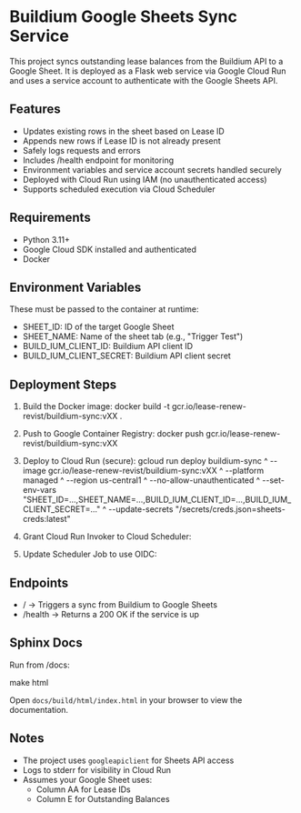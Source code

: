 Buildium Google Sheets Sync Service
===================================

This project syncs outstanding lease balances from the Buildium API to a Google Sheet.
It is deployed as a Flask web service via Google Cloud Run and uses a service account
to authenticate with the Google Sheets API.

Features
--------
- Updates existing rows in the sheet based on Lease ID
- Appends new rows if Lease ID is not already present
- Safely logs requests and errors
- Includes /health endpoint for monitoring
- Environment variables and service account secrets handled securely
- Deployed with Cloud Run using IAM (no unauthenticated access)
- Supports scheduled execution via Cloud Scheduler

Requirements
------------
- Python 3.11+
- Google Cloud SDK installed and authenticated
- Docker

Environment Variables
---------------------
These must be passed to the container at runtime:

- SHEET_ID: ID of the target Google Sheet
- SHEET_NAME: Name of the sheet tab (e.g., "Trigger Test")
- BUILD_IUM_CLIENT_ID: Buildium API client ID
- BUILD_IUM_CLIENT_SECRET: Buildium API client secret

Deployment Steps
----------------
1. Build the Docker image:
   docker build -t gcr.io/lease-renew-revist/buildium-sync:vXX .

2. Push to Google Container Registry:
   docker push gcr.io/lease-renew-revist/buildium-sync:vXX

3. Deploy to Cloud Run (secure):
   gcloud run deploy buildium-sync ^
     --image gcr.io/lease-renew-revist/buildium-sync:vXX ^
     --platform managed ^
     --region us-central1 ^
     --no-allow-unauthenticated ^
     --set-env-vars "SHEET_ID=...,SHEET_NAME=...,BUILD_IUM_CLIENT_ID=...,BUILD_IUM_CLIENT_SECRET=..." ^
     --update-secrets "/secrets/creds.json=sheets-creds:latest"

4. Grant Cloud Run Invoker to Cloud Scheduler:
  
5. Update Scheduler Job to use OIDC:
    
Endpoints
---------
- /          → Triggers a sync from Buildium to Google Sheets
- /health    → Returns a 200 OK if the service is up

Sphinx Docs
-----------
Run from /docs:

   make html

Open `docs/build/html/index.html` in your browser to view the documentation.

Notes
-----
- The project uses `googleapiclient` for Sheets API access
- Logs to stderr for visibility in Cloud Run
- Assumes your Google Sheet uses:
    - Column AA for Lease IDs
    - Column E for Outstanding Balances
